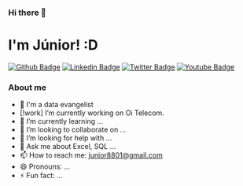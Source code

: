 ### Hi there 👋
# I'm Júnior! :D

[![Github Badge](https://img.shields.io/badge/-Github-000?style=flat-square&logo=Github&logoColor=white&link=https://github.com/junior8801)](https://github.com/junior8801)
[![Linkedin Badge](https://img.shields.io/badge/-LinkedIn-blue?style=flat-square&logo=Linkedin&logoColor=white&link=https://www.linkedin.com/in/junior8801/)](https://www.linkedin.com/in/junior8801/)
[![Twitter Badge](https://img.shields.io/badge/-Twitter-1ca0f1?style=flat-square&labelColor=1ca0f1&logo=twitter&logoColor=white&link=https://twitter.com/junior8801)](https://twitter.com/junior8801)
[![Youtube Badge](https://img.shields.io/badge/-YouTube-ff0000?style=flat-square&labelColor=ff0000&logo=youtube&logoColor=white&link=https://www.youtube.com/user/junior8801)](https://www.youtube.com/user/junior8801)

### About me
- 🔭 I'm a data evangelist 
- [!work] I’m currently working on Oi Telecom.
- 🌱 I’m currently learning ...
- 👯 I’m looking to collaborate on ...
- 🤔 I’m looking for help with ...
- 💬 Ask me about Excel, SQL ...
- 📫 How to reach me: junior8801@gmail.com
- 😄 Pronouns: ...
- ⚡ Fun fact: ...

